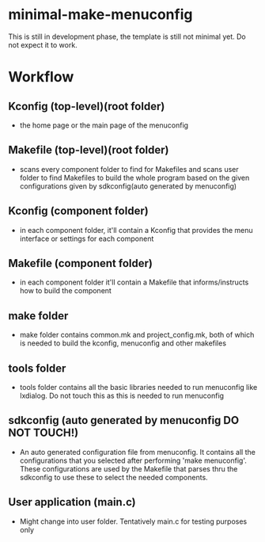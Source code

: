 # minimal-make-menuconfig

This is still in development phase, the template is still not minimal yet. Do not expect it to work.

# Workflow

## Kconfig (top-level)(root folder) 

- the home page or the main page of the menuconfig

## Makefile (top-level)(root folder)

- scans every component folder to find for Makefiles and scans user folder to find Makefiles to build the whole program based on the given configurations given by sdkconfig(auto generated by menuconfig)

## Kconfig (component folder)

- in each component folder, it'll contain a Kconfig that provides the menu interface or settings for each component

## Makefile (component folder)

- in each component folder it'll contain a Makefile that informs/instructs how to build the component

## make folder

- make folder contains common.mk and project_config.mk, both of which is needed to build the kconfig, menuconfig and other makefiles

## tools folder

- tools folder contains all the basic libraries needed to run menuconfig like lxdialog. Do not touch this as this is needed to run menuconfig

## sdkconfig (auto generated by menuconfig DO NOT TOUCH!)

- An auto generated configuration file from menuconfig. It contains all the configurations that you selected after performing 'make menuconfig'. These configurations are used by the Makefile that parses thru the sdkconfig to use these to select the needed components.

## User application (main.c)

- Might change into user folder. Tentatively main.c for testing purposes only 
